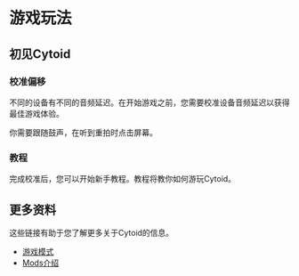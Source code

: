 # 游戏玩法

## 初见Cytoid

### 校准偏移

不同的设备有不同的音频延迟。在开始游戏之前，您需要校准设备音频延迟以获得最佳游戏体验。

你需要跟随鼓声，在听到重拍时点击屏幕。

### 教程

完成校准后，您可以开始新手教程。教程将教你如何游玩Cytoid。

## 更多资料

这些链接有助于您了解更多关于Cytoid的信息。
- [游戏模式](/zh/reference/game/mode)
- [Mods介绍](/zh/reference/game/mods)

